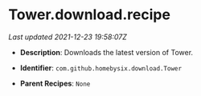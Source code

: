 # Tower.download.recipe

_Last updated 2021-12-23 19:58:07Z_

- **Description**: Downloads the latest version of Tower.

- **Identifier**: `com.github.homebysix.download.Tower`

- **Parent Recipes**: `None`